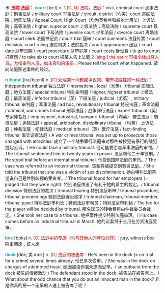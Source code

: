 ☀ <font color="red">**法院 法庭：**</font>
<font color="sky blue">**court**</font> [kɔ:t] 
<font color="#c00000">n. 1 [C, U] 法院，法庭：</font>civil, criminal court 民事法庭；刑事法庭 / military court 军事法庭 / circuit, district（均美）court 巡回法院；地区法院 / Appeal Court, High Court（均为英格兰和威尔士用法）上诉法院；高等法院 / higher, superior court 上级法院；高级法院 / supreme court 最高法院 / lower court 下级法院 / juvenile court 少年法庭 / divorce court 离婚法庭 / court clerk 法庭书记员 / court trial 庭审 / court summons 法庭传票 / court decision, court ruling 法院判决；法院裁决 / court appearance 出庭 / court date 庭审日期 / court procedure 庭审程序 / court costs 诉讼费 / to go to court 打官司 / to take sb to court 把某人告上法庭 <font color="#c00000">2 [sing.] the court 可指全体出庭人员，尤指审判人员，如法官和陪审员：</font>Please tell the court what happened. 请向法庭陈述事件的经过。
           
<font color="sky blue">**tribunal**</font> [traɪˈbju:nl]
<font color="#c00000">n. [C] 处理某一问题或争议的、带有权威性的一种法庭：</font>independent tribunal 独立法庭 / international, local（尤英） tribunal 国际法庭；地方法庭 / special tribunal 特别审判庭 / higher, highest tribunal 上级法庭；最高法庭 / inferior tribunal（英）下级法庭 / judicial（尤英）, military tribunal 审判庭；军事法庭 / ad hoc, revolutionary tribunal 特设法庭；革命法庭 / criminal, war crimes tribunal 刑事法庭；战争罪行法庭 / expert tribunal（英）专家仲裁处 / employment, industrial, transport tribunal（均英） 劳工法庭；劳资法庭；运输法庭 / appeal, arbitration, disciplinary tribunal（均英） 上诉法庭；仲裁法庭；纪律法庭 / medical tribunal（英）医疗法庭 / fact-finding tribunal 事实调查法庭 / A war crimes tribunal was set up to prosecute those charged with atrocities. 成立了一个战争罪行法庭来对那些被控犯有暴行的战犯提起公诉。/ He could face a military tribunal. 他可能要面临军事法庭的审判。/ The tribunal sentenced him to twenty years in prison. 法庭判他二十年徒刑。/ He stood trial before an international tribunal. 他受到国际法庭的审讯。/ The case was referred to an industrial tribunal. 该案件被提交到劳资法庭。/ She told the tribunal that she was a victim of sex discrimination. 她向特别法庭陈述说自己是性别歧视的受害者。/ The tribunal found for her employers (= judged that they were right). 特别法庭作出了有利于她的雇主的裁定。/ tribunal decision 特别法庭的裁决 / tribunal hearing 特别法庭听审 / tribunal procedure, tribunal proceedings 特别法庭诉讼程序 / tribunal chairman, tribunal member, tribunal panel 特别法庭审判长；特别法庭审判员；特别法庭审判组 / The fee for the player will be decided by tribunal. 那名球员的转会费将由仲裁委员会裁定。/ She took her case to a tribunal. 她把案件提交特别法庭审理。/ His case comes before an industrial tribunal in March. 他的讼案将于三月在劳资法庭受审。

<font color="sky blue">**box**</font> [bɒks] 
<font color="#c00000">n. [C] 法庭中的专席（均与其他人的座位分开）：</font>jury, witness box 陪审团席；证人席
           
<font color="sky blue">**dock**</font> [dɒk; 美 dɑ:k]
<font color="#c00000">n. [C] 法庭的被告席：</font>He's been in the dock (= on trial for a crime) several times already. 他已多次受审。/ She was in the dock on charges of attempted fraud. 她因被控诈骗未遂而受审。/ an outburst from the dock 被告的情绪激动 / The defendant stood in the dock. 被告站在被告席上。/ What about the odd chance that you do put an innocent man in the dock? 若是你真的把一个无辜的人送上被告席了呢？

